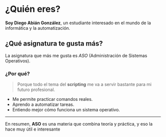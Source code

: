 # ¿Quién eres?  
**Soy Diego Abián González**, un estudiante interesado en el mundo de la informática y la automatización.  

## ¿Qué asignatura te gusta más?  
La asignatura que más me gusta es *ASO* (Administración de Sistemas Operativos).  

### ¿Por qué?  
> Porque todo el tema del **scripting** me va a servir bastante para mi futuro profesional.  

- Me permite practicar comandos reales.  
- Aprendo a automatizar tareas.  
- Entiendo mejor cómo funciona un sistema operativo.  

---

En resumen, **ASO** es una materia que combina teoría y práctica, y eso la hace muy útil e interesante 
